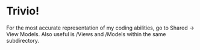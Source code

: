 # Trivio!
For the most accurate representation of my coding abilities, go to Shared -> View Models. Also useful is /Views and /Models within the same subdirectory. 
